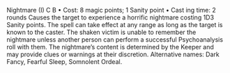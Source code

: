 Nightmare (I) C B
• Cost:  8 magic points; 1 Sanity point
•
 Cast
ing time: 2 rounds
Causes the target to experience a horrific nightmare costing 
1D3 Sanity points. The spell can take effect at any range as 
long as the target is known to the caster. The shaken victim 
is unable to remember the nightmare unless another person 
can perform a successful Psychoanalysis roll with them. The 
nightmare’s content is determined by the Keeper and may 
provide clues or warnings at their discretion.
Alternative names:  Dark Fancy, Fearful Sleep, Somnolent Ordeal.

